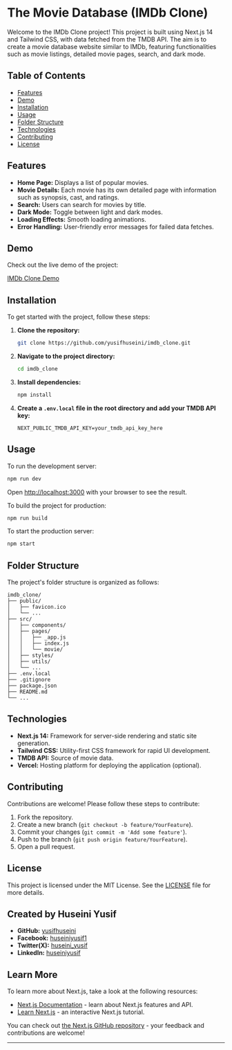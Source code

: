# The Movie Database (IMDb Clone)

Welcome to the IMDb Clone project! This project is built using Next.js 14 and Tailwind CSS, with data fetched from the TMDB API. The aim is to create a movie database website similar to IMDb, featuring functionalities such as movie listings, detailed movie pages, search, and dark mode.

## Table of Contents

- [Features](#features)
- [Demo](#demo)
- [Installation](#installation)
- [Usage](#usage)
- [Folder Structure](#folder-structure)
- [Technologies](#technologies)
- [Contributing](#contributing)
- [License](#license)

## Features

- **Home Page:** Displays a list of popular movies.
- **Movie Details:** Each movie has its own detailed page with information such as synopsis, cast, and ratings.
- **Search:** Users can search for movies by title.
- **Dark Mode:** Toggle between light and dark modes.
- **Loading Effects:** Smooth loading animations.
- **Error Handling:** User-friendly error messages for failed data fetches.

## Demo

Check out the live demo of the project:

[IMDb Clone Demo](https://github.com/yusifhuseini/imdb_clone)

## Installation

To get started with the project, follow these steps:

1. **Clone the repository:**
    ```bash
    git clone https://github.com/yusifhuseini/imdb_clone.git
    ```
2. **Navigate to the project directory:**
    ```bash
    cd imdb_clone
    ```
3. **Install dependencies:**
    ```bash
    npm install
    ```
4. **Create a `.env.local` file in the root directory and add your TMDB API key:**
    ```env
    NEXT_PUBLIC_TMDB_API_KEY=your_tmdb_api_key_here
    ```

## Usage

To run the development server:

```bash
npm run dev
```

Open [http://localhost:3000](http://localhost:3000) with your browser to see the result.

To build the project for production:

```bash
npm run build
```

To start the production server:

```bash
npm start
```

## Folder Structure

The project's folder structure is organized as follows:

```plaintext
imdb_clone/
├── public/
│   ├── favicon.ico
│   └── ...
├── src/
│   ├── components/
│   ├── pages/
│   │   ├── _app.js
│   │   ├── index.js
│   │   └── movie/
│   ├── styles/
│   ├── utils/
│   └── ...
├── .env.local
├── .gitignore
├── package.json
├── README.md
└── ...
```

## Technologies

- **Next.js 14:** Framework for server-side rendering and static site generation.
- **Tailwind CSS:** Utility-first CSS framework for rapid UI development.
- **TMDB API:** Source of movie data.
- **Vercel:** Hosting platform for deploying the application (optional).

## Contributing

Contributions are welcome! Please follow these steps to contribute:

1. Fork the repository.
2. Create a new branch (`git checkout -b feature/YourFeature`).
3. Commit your changes (`git commit -m 'Add some feature'`).
4. Push to the branch (`git push origin feature/YourFeature`).
5. Open a pull request.

## License

This project is licensed under the MIT License. See the [LICENSE](LICENSE) file for more details.


## Created by Huseini Yusif

- **GitHub:** [yusifhuseini](https://github.com/yusifhuseini)
- **Facebook:** [huseiniyusif1](https://x.com/huseini_yusif)
- **Twitter(X):** [huseini_yusif](https://x.com/huseini_yusif)
- **LinkedIn:** [huseiniyusif](https://www.linkedin.com/in/huseiniyusif/)

## Learn More

To learn more about Next.js, take a look at the following resources:

- [Next.js Documentation](https://nextjs.org/docs) - learn about Next.js features and API.
- [Learn Next.js](https://nextjs.org/learn) - an interactive Next.js tutorial.

You can check out [the Next.js GitHub repository](https://github.com/vercel/next.js/) - your feedback and contributions are welcome!

---

